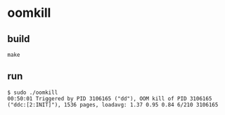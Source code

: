 # oomkill

## build

```
make
```

## run

```
$ sudo ./oomkill
00:50:01 Triggered by PID 3106165 ("dd"), OOM kill of PID 3106165 ("ddc:[2:INIT]"), 1536 pages, loadavg: 1.37 0.95 0.84 6/210 3106165
```
